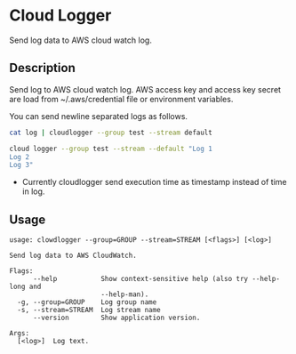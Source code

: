 # Cloud Logger
Send log data to AWS cloud watch log.

## Description
Send log to AWS cloud watch log.
AWS access key and access key secret are load from ~/.aws/credential file or environment variables.

You can send newline separated logs as follows.
```bash
cat log | cloudlogger --group test --stream default

cloud logger --group test --stream --default "Log 1
Log 2
Log 3"
```

* Currently cloudlogger send execution time as timestamp instead of time in log.

## Usage
```
usage: clowdlogger --group=GROUP --stream=STREAM [<flags>] [<log>]

Send log data to AWS CloudWatch.

Flags:
      --help           Show context-sensitive help (also try --help-long and
                       --help-man).
  -g, --group=GROUP    Log group name
  -s, --stream=STREAM  Log stream name
      --version        Show application version.

Args:
  [<log>]  Log text.
```
